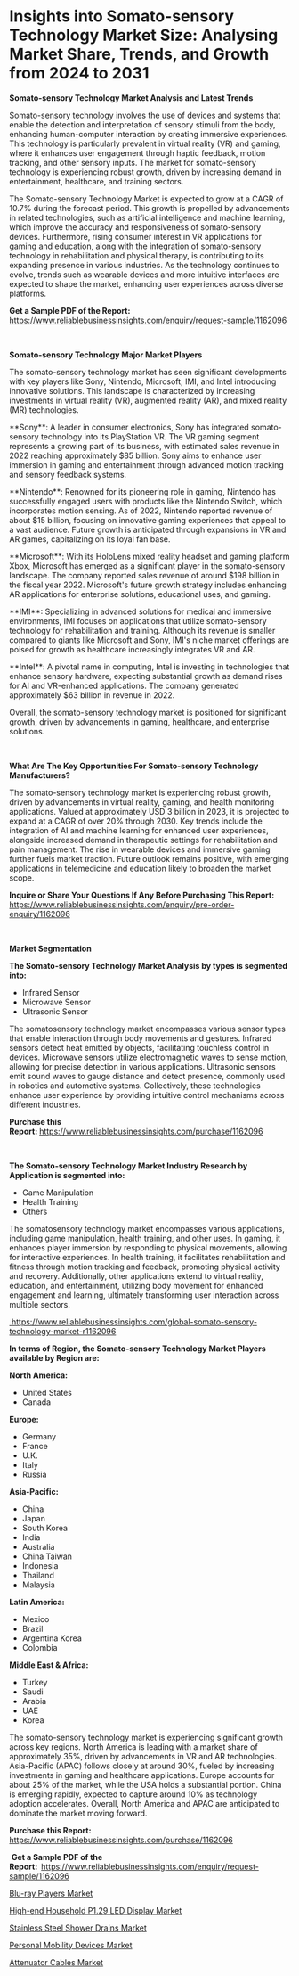 <p><h1>Insights into Somato-sensory Technology Market Size: Analysing Market Share, Trends, and Growth from 2024 to 2031</h1></p><p><strong>Somato-sensory Technology Market Analysis and Latest Trends</strong></p>
<p><p>Somato-sensory technology involves the use of devices and systems that enable the detection and interpretation of sensory stimuli from the body, enhancing human-computer interaction by creating immersive experiences. This technology is particularly prevalent in virtual reality (VR) and gaming, where it enhances user engagement through haptic feedback, motion tracking, and other sensory inputs. The market for somato-sensory technology is experiencing robust growth, driven by increasing demand in entertainment, healthcare, and training sectors.</p><p>The Somato-sensory Technology Market is expected to grow at a CAGR of 10.7% during the forecast period. This growth is propelled by advancements in related technologies, such as artificial intelligence and machine learning, which improve the accuracy and responsiveness of somato-sensory devices. Furthermore, rising consumer interest in VR applications for gaming and education, along with the integration of somato-sensory technology in rehabilitation and physical therapy, is contributing to its expanding presence in various industries. As the technology continues to evolve, trends such as wearable devices and more intuitive interfaces are expected to shape the market, enhancing user experiences across diverse platforms.</p></p>
<p><strong>Get a Sample PDF of the Report:&nbsp;</strong> <a href="https://www.reliablebusinessinsights.com/enquiry/request-sample/1162096?utm_campaign=75&utm_medium=2&utm_source=Github&utm_content=ia&utm_term=29092024&utm_id=somato-sensory-technology">https://www.reliablebusinessinsights.com/enquiry/request-sample/1162096</a></p>
<p>&nbsp;</p>
<p><strong>Somato-sensory Technology Major Market Players</strong></p>
<p><p>The somato-sensory technology market has seen significant developments with key players like Sony, Nintendo, Microsoft, IMI, and Intel introducing innovative solutions. This landscape is characterized by increasing investments in virtual reality (VR), augmented reality (AR), and mixed reality (MR) technologies.</p><p>**Sony**: A leader in consumer electronics, Sony has integrated somato-sensory technology into its PlayStation VR. The VR gaming segment represents a growing part of its business, with estimated sales revenue in 2022 reaching approximately $85 billion. Sony aims to enhance user immersion in gaming and entertainment through advanced motion tracking and sensory feedback systems.</p><p>**Nintendo**: Renowned for its pioneering role in gaming, Nintendo has successfully engaged users with products like the Nintendo Switch, which incorporates motion sensing. As of 2022, Nintendo reported revenue of about $15 billion, focusing on innovative gaming experiences that appeal to a vast audience. Future growth is anticipated through expansions in VR and AR games, capitalizing on its loyal fan base.</p><p>**Microsoft**: With its HoloLens mixed reality headset and gaming platform Xbox, Microsoft has emerged as a significant player in the somato-sensory landscape. The company reported sales revenue of around $198 billion in the fiscal year 2022. Microsoft's future growth strategy includes enhancing AR applications for enterprise solutions, educational uses, and gaming.</p><p>**IMI**: Specializing in advanced solutions for medical and immersive environments, IMI focuses on applications that utilize somato-sensory technology for rehabilitation and training. Although its revenue is smaller compared to giants like Microsoft and Sony, IMI's niche market offerings are poised for growth as healthcare increasingly integrates VR and AR.</p><p>**Intel**: A pivotal name in computing, Intel is investing in technologies that enhance sensory hardware, expecting substantial growth as demand rises for AI and VR-enhanced applications. The company generated approximately $63 billion in revenue in 2022.</p><p>Overall, the somato-sensory technology market is positioned for significant growth, driven by advancements in gaming, healthcare, and enterprise solutions.</p></p>
<p>&nbsp;</p>
<p><strong>What Are The Key Opportunities For Somato-sensory Technology Manufacturers?</strong></p>
<p><p>The somato-sensory technology market is experiencing robust growth, driven by advancements in virtual reality, gaming, and health monitoring applications. Valued at approximately USD 3 billion in 2023, it is projected to expand at a CAGR of over 20% through 2030. Key trends include the integration of AI and machine learning for enhanced user experiences, alongside increased demand in therapeutic settings for rehabilitation and pain management. The rise in wearable devices and immersive gaming further fuels market traction. Future outlook remains positive, with emerging applications in telemedicine and education likely to broaden the market scope.</p></p>
<p><strong>Inquire or Share Your Questions If Any Before Purchasing This Report:</strong> <a href="https://www.reliablebusinessinsights.com/enquiry/pre-order-enquiry/1162096?utm_campaign=75&utm_medium=2&utm_source=Github&utm_content=ia&utm_term=29092024&utm_id=somato-sensory-technology">https://www.reliablebusinessinsights.com/enquiry/pre-order-enquiry/1162096</a></p>
<p>&nbsp;</p>
<p><strong>Market Segmentation</strong></p>
<p><strong>The Somato-sensory Technology Market Analysis by types is segmented into:</strong></p>
<p><ul><li>Infrared Sensor</li><li>Microwave Sensor</li><li>Ultrasonic Sensor</li></ul></p>
<p><p>The somatosensory technology market encompasses various sensor types that enable interaction through body movements and gestures. Infrared sensors detect heat emitted by objects, facilitating touchless control in devices. Microwave sensors utilize electromagnetic waves to sense motion, allowing for precise detection in various applications. Ultrasonic sensors emit sound waves to gauge distance and detect presence, commonly used in robotics and automotive systems. Collectively, these technologies enhance user experience by providing intuitive control mechanisms across different industries.</p></p>
<p><strong>Purchase this Report:&nbsp;</strong><a href="https://www.reliablebusinessinsights.com/purchase/1162096?utm_campaign=75&utm_medium=2&utm_source=Github&utm_content=ia&utm_term=29092024&utm_id=somato-sensory-technology">https://www.reliablebusinessinsights.com/purchase/1162096</a></p>
<p>&nbsp;</p>
<p><strong>The Somato-sensory Technology Market Industry Research by Application is segmented into:</strong></p>
<p><ul><li>Game Manipulation</li><li>Health Training</li><li>Others</li></ul></p>
<p><p>The somatosensory technology market encompasses various applications, including game manipulation, health training, and other uses. In gaming, it enhances player immersion by responding to physical movements, allowing for interactive experiences. In health training, it facilitates rehabilitation and fitness through motion tracking and feedback, promoting physical activity and recovery. Additionally, other applications extend to virtual reality, education, and entertainment, utilizing body movement for enhanced engagement and learning, ultimately transforming user interaction across multiple sectors.</p></p>
<p><a href="https://www.reliablebusinessinsights.com/global-somato-sensory-technology-market-r1162096?utm_campaign=75&utm_medium=2&utm_source=Github&utm_content=ia&utm_term=29092024&utm_id=somato-sensory-technology">&nbsp;https://www.reliablebusinessinsights.com/global-somato-sensory-technology-market-r1162096</a></p>
<p><strong>In terms of Region, the Somato-sensory Technology Market Players available by Region are:</strong></p>
<p>
    <p> <strong> North America: </strong>
        <ul>
            <li>United States</li>
            <li>Canada</li>
        </ul>
        </p> 
    <p> <strong> Europe: </strong>
        <ul>
            <li>Germany</li>
            <li>France</li>
            <li>U.K.</li>
            <li>Italy</li>
            <li>Russia</li>
        </ul>
        </p> 
    <p> <strong> Asia-Pacific: </strong>
        <ul>
            <li>China</li>
            <li>Japan</li>
            <li>South Korea</li>
            <li>India</li>
            <li>Australia</li>
            <li>China Taiwan</li>
            <li>Indonesia</li>
            <li>Thailand</li>
            <li>Malaysia</li>
        </ul>
        </p> 
    <p> <strong> Latin America: </strong>
        <ul>
            <li>Mexico</li>
            <li>Brazil</li>
            <li>Argentina Korea</li>
            <li>Colombia</li>
        </ul>
        </p> 
    <p> <strong> Middle East & Africa: </strong>
        <ul>
            <li>Turkey</li>
            <li>Saudi</li>
            <li>Arabia</li>
            <li>UAE</li>
            <li>Korea</li>
        </ul>
    </p>
    </p>
<p><p>The somato-sensory technology market is experiencing significant growth across key regions. North America is leading with a market share of approximately 35%, driven by advancements in VR and AR technologies. Asia-Pacific (APAC) follows closely at around 30%, fueled by increasing investments in gaming and healthcare applications. Europe accounts for about 25% of the market, while the USA holds a substantial portion. China is emerging rapidly, expected to capture around 10% as technology adoption accelerates. Overall, North America and APAC are anticipated to dominate the market moving forward.</p></p>
<p><strong>Purchase this Report: </strong><a href="https://www.reliablebusinessinsights.com/purchase/1162096?utm_campaign=75&utm_medium=2&utm_source=Github&utm_content=ia&utm_term=29092024&utm_id=somato-sensory-technology">https://www.reliablebusinessinsights.com/purchase/1162096</a></p>
<p>&nbsp;<strong>Get a Sample PDF of the Report:&nbsp;&nbsp;</strong><a href="https://www.reliablebusinessinsights.com/enquiry/request-sample/1162096?utm_campaign=75&utm_medium=2&utm_source=Github&utm_content=ia&utm_term=29092024&utm_id=somato-sensory-technology">https://www.reliablebusinessinsights.com/enquiry/request-sample/1162096</a></p>
<p><strong></strong></p>
<p><p><a href="https://github.com/NathanColeman327/Market-Research-Report-List-1/blob/main/blu-ray-players-market.md?utm_campaign=75&utm_medium=2&utm_source=Github&utm_content=ia&utm_term=29092024&utm_id=somato-sensory-technology">Blu-ray Players Market</a></p><p><a href="https://github.com/SotoRodolfo12/Market-Research-Report-List-1/blob/main/high-end-household-p129-led-display-market.md?utm_campaign=75&utm_medium=2&utm_source=Github&utm_content=ia&utm_term=29092024&utm_id=somato-sensory-technology">High-end Household P1.29 LED Display Market</a></p><p><a href="https://www.linkedin.com/pulse/stainless-steel-shower-drains-industry-analysis-report-xtlmc?utm_campaign=75&utm_medium=2&utm_source=Github&utm_content=ia&utm_term=29092024&utm_id=somato-sensory-technology">Stainless Steel Shower Drains Market</a></p><p><a href="https://www.linkedin.com/pulse/navigating-global-personal-mobility-devices-market-from-ykrje?utm_campaign=75&utm_medium=2&utm_source=Github&utm_content=ia&utm_term=29092024&utm_id=somato-sensory-technology">Personal Mobility Devices Market</a></p><p><a href="https://issuu.com/reportprime-2/docs/attenuator-cables-market-size-2030._6ce6818aa5949d?utm_campaign=75&utm_medium=2&utm_source=Github&utm_content=ia&utm_term=29092024&utm_id=somato-sensory-technology">Attenuator Cables Market</a></p></p>